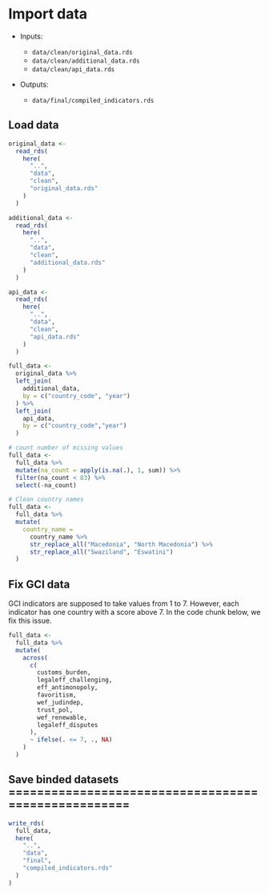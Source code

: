 # Import data

- Inputs:
  - `data/clean/original_data.rds`
  - `data/clean/additional_data.rds`
  - `data/clean/api_data.rds`

- Outputs:
  - `data/final/compiled_indicators.rds`

## Load data


```r
original_data <-
  read_rds(
    here(
      "..",
      "data",
      "clean",
      "original_data.rds"
    )
  )

additional_data <-
  read_rds(
    here(
      "..",
      "data",
      "clean",
      "additional_data.rds"
    )
  )

api_data <-
  read_rds(
    here(
      "..",
      "data",
      "clean",
      "api_data.rds"
    )
  )

full_data <-
  original_data %>%
  left_join(
    additional_data,
    by = c("country_code", "year")
  ) %>%
  left_join(
    api_data,
    by = c("country_code","year")
  )

# count number of missing values
full_data <-
  full_data %>%
  mutate(na_count = apply(is.na(.), 1, sum)) %>%
  filter(na_count < 83) %>%
  select(-na_count)

# Clean country names
full_data <-
  full_data %>%
  mutate(
    country_name =
      country_name %>%
      str_replace_all("Macedonia", "North Macedonia") %>%
      str_replace_all("Swaziland", "Eswatini")
  )
```

## Fix GCI data

GCI indicators are supposed to take values from 1 to 7. However, each indicator has one country with a score above 7. In the code chunk below, we fix this issue.


```r
full_data <-
  full_data %>%
  mutate(
    across(
      c(
        customs_burden,
        legaleff_challenging,
        eff_antimonopoly,
        favoritism,
        wef_judindep,
        trust_pol,
        wef_renewable,
        legaleff_disputes
      ),
      ~ ifelse(. <= 7, ., NA)
    )
  )
```

## Save binded datasets ====================================================


```r
write_rds(
  full_data,
  here(
    "..",
    "data",
    "final",
    "compiled_indicators.rds"
  )
)
```
